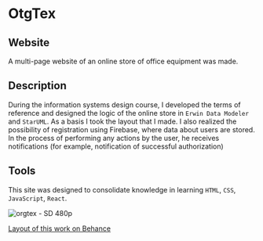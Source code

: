 # OtgTex 
## Website

A multi-page website of an online store of office equipment was made.

## Description

During the information systems design course, I developed the terms of reference and designed the logic of the online store in `Erwin Data Modeler` and `StarUML`. 
As a basis I took the layout that I made. 
I also realized the possibility of registration using Firebase, where data about users are stored.
In the process of performing any actions by the user, he receives notifications (for example, notification of successful authorization)

## Tools

This site was designed to consolidate knowledge in learning `HTML`, `CSS`, `JavaScript`, `React`.

![orgtex - SD 480p](https://github.com/user-attachments/assets/cb1011ae-9efd-44cd-aee4-5a0ef4391b4c)

[Layout of this work on Behance](https://www.behance.net/gallery/202344171/OrgTex-online-store)
